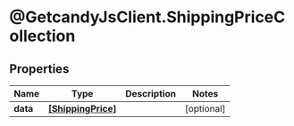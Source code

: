 # @GetcandyJsClient.ShippingPriceCollection

## Properties

Name | Type | Description | Notes
------------ | ------------- | ------------- | -------------
**data** | [**[ShippingPrice]**](ShippingPrice.md) |  | [optional] 


